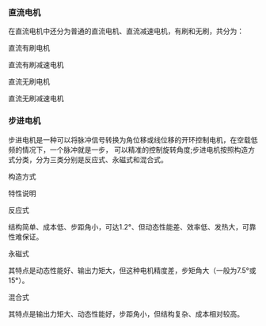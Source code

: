 ### 直流电机
在直流电机中还分为普通的直流电机、直流减速电机，有刷和无刷，共分为：

直流有刷电机

直流有刷减速电机

直流无刷电机

直流无刷减速电机

### 步进电机
步进电机是一种可以将脉冲信号转换为角位移或线位移的开环控制电机，在空载低频的情况下，一个脉冲就是一步， 可以精准的控制旋转角度;步进电机按照构造方式分类，分为三类分别是反应式、永磁式和混合式。

构造方式

特性说明

反应式

结构简单、成本低、步距角小，可达1.2°、但动态性能差、效率低、发热大，可靠性难保证。

永磁式

其特点是动态性能好、输出力矩大，但这种电机精度差，步矩角大（一般为7.5°或15°）。

混合式

其特点是输出力矩大、动态性能好，步距角小，但结构复杂、成本相对较高。

